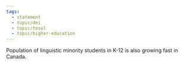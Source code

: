 ```yaml
---
tags:
  - statement
  - topic/dei
  - topic/tesol
  - topic/higher-education
---
```

Population of linguistic minority students in K-12 is also growing fast in Canada.